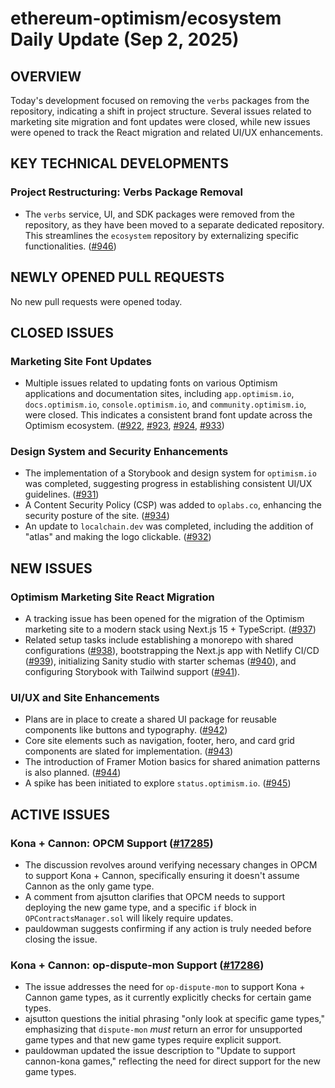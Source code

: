 # ethereum-optimism/ecosystem Daily Update (Sep 2, 2025)
## OVERVIEW 
Today's development focused on removing the `verbs` packages from the repository, indicating a shift in project structure. Several issues related to marketing site migration and font updates were closed, while new issues were opened to track the React migration and related UI/UX enhancements.

## KEY TECHNICAL DEVELOPMENTS

### Project Restructuring: Verbs Package Removal
*   The `verbs` service, UI, and SDK packages were removed from the repository, as they have been moved to a separate dedicated repository. This streamlines the `ecosystem` repository by externalizing specific functionalities. ([#946](https://github.com/ethereum-optimism/ecosystem/pull/946))

## NEWLY OPENED PULL REQUESTS
No new pull requests were opened today.

## CLOSED ISSUES

### Marketing Site Font Updates
*   Multiple issues related to updating fonts on various Optimism applications and documentation sites, including `app.optimism.io`, `docs.optimism.io`, `console.optimism.io`, and `community.optimism.io`, were closed. This indicates a consistent brand font update across the Optimism ecosystem. ([#922](https://github.com/ethereum-optimism/ecosystem/issues/922), [#923](https://github.com/ethereum-optimism/ecosystem/issues/923), [#924](https://github.com/ethereum-optimism/ecosystem/issues/924), [#933](https://github.com/ethereum-optimism/ecosystem/issues/933))

### Design System and Security Enhancements
*   The implementation of a Storybook and design system for `optimism.io` was completed, suggesting progress in establishing consistent UI/UX guidelines. ([#931](https://github.com/ethereum-optimism/ecosystem/issues/931))
*   A Content Security Policy (CSP) was added to `oplabs.co`, enhancing the security posture of the site. ([#934](https://github.com/ethereum-optimism/ecosystem/issues/934))
*   An update to `localchain.dev` was completed, including the addition of "atlas" and making the logo clickable. ([#932](https://github.com/ethereum-optimism/ecosystem/issues/932))

## NEW ISSUES

### Optimism Marketing Site React Migration
*   A tracking issue has been opened for the migration of the Optimism marketing site to a modern stack using Next.js 15 + TypeScript. ([#937](https://github.com/ethereum-optimism/ecosystem/issues/937))
*   Related setup tasks include establishing a monorepo with shared configurations ([#938](https://github.com/ethereum-optimism/ecosystem/issues/938)), bootstrapping the Next.js app with Netlify CI/CD ([#939](https://github.com/ethereum-optimism/ecosystem/issues/939)), initializing Sanity studio with starter schemas ([#940](https://github.com/ethereum-optimism/ecosystem/issues/940)), and configuring Storybook with Tailwind support ([#941](https://github.com/ethereum-optimism/ecosystem/issues/941)).

### UI/UX and Site Enhancements
*   Plans are in place to create a shared UI package for reusable components like buttons and typography. ([#942](https://github.com/ethereum-optimism/ecosystem/issues/942))
*   Core site elements such as navigation, footer, hero, and card grid components are slated for implementation. ([#943](https://github.com/ethereum-optimism/ecosystem/issues/943))
*   The introduction of Framer Motion basics for shared animation patterns is also planned. ([#944](https://github.com/ethereum-optimism/ecosystem/issues/944))
*   A spike has been initiated to explore `status.optimism.io`. ([#945](https://github.com/ethereum-optimism/ecosystem/issues/945))

## ACTIVE ISSUES

### Kona + Cannon: OPCM Support ([#17285](https://github.com/ethereum-optimism/ecosystem/issues/17285))
*   The discussion revolves around verifying necessary changes in OPCM to support Kona + Cannon, specifically ensuring it doesn't assume Cannon as the only game type.
*   A comment from ajsutton clarifies that OPCM needs to support deploying the new game type, and a specific `if` block in `OPContractsManager.sol` will likely require updates.
*   pauldowman suggests confirming if any action is truly needed before closing the issue.

### Kona + Cannon: op-dispute-mon Support ([#17286](https://github.com/ethereum-optimism/ecosystem/issues/17286))
*   The issue addresses the need for `op-dispute-mon` to support Kona + Cannon game types, as it currently explicitly checks for certain game types.
*   ajsutton questions the initial phrasing "only look at specific game types," emphasizing that `dispute-mon` *must* return an error for unsupported game types and that new game types require explicit support.
*   pauldowman updated the issue description to "Update to support cannon-kona games," reflecting the need for direct support for the new game types.